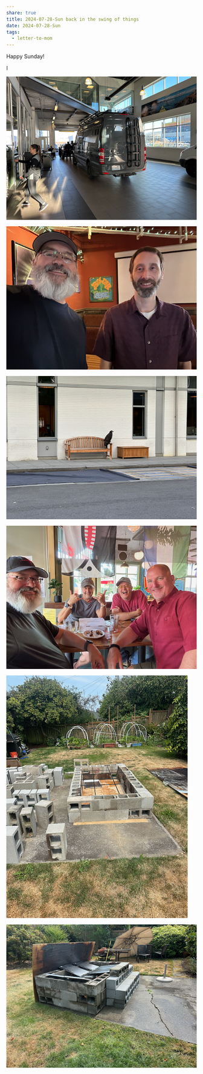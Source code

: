 ```yaml
---
share: true
title: 2024-07-28-Sun back in the swing of things
date: 2024-07-28-Sun
tags:
  - letter-to-mom
---
```


Happy Sunday!

I 


![IMG_1471](../attachments/IMG_1471.png)

![IMG_1474](../attachments/IMG_1474.png)

![IMG_1476](../attachments/IMG_1476.png)

![IMG_1477](../attachments/IMG_1477.png)

![IMG_1492](../attachments/IMG_1492.png)

![IMG_1496](../attachments/IMG_1496.png)